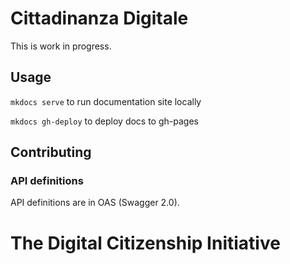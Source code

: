 # Cittadinanza Digitale

This is work in progress.

## Usage

`mkdocs serve` to run documentation site locally

`mkdocs gh-deploy` to deploy docs to gh-pages

## Contributing

### API definitions

API definitions are in OAS (Swagger 2.0).

# The Digital Citizenship Initiative
